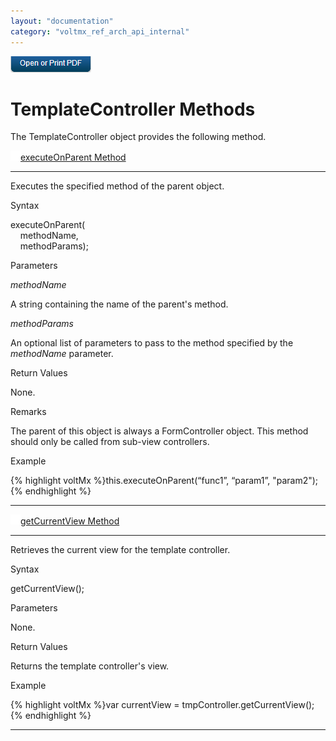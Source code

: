 ```yaml
---
layout: "documentation"
category: "voltmx_ref_arch_api_internal"
---
```

                        

[![](Resources/Images/pdf.png)](http://docs.voltmx.com/9_x_PDFs/iris/voltmx_ref_arch_ap_internali.pdf)


TemplateController Methods
==========================

The TemplateController object provides the following method.

[![Closed](../Skins/Default/Stylesheets/Images/transparent.gif)](javascript:void(0);)[executeOnParent Method](javascript:void(0);) 

* * *

Executes the specified method of the parent object.

Syntax

executeOnParent(  
    methodName,  
    methodParams);

Parameters

_methodName_

A string containing the name of the parent's method.

_methodParams_

An optional list of parameters to pass to the method specified by the _methodName_ parameter.

Return Values

None.

Remarks

The parent of this object is always a FormController object. This method should only be called from sub-view controllers.

Example

{% highlight voltMx %}this.executeOnParent(“func1”, “param1”, "param2");
{% endhighlight %}

* * *

[![Closed](../Skins/Default/Stylesheets/Images/transparent.gif)](javascript:void(0);)[getCurrentView Method](javascript:void(0);)

* * *

Retrieves the current view for the template controller.

Syntax

getCurrentView();

Parameters

None.

Return Values

Returns the template controller's view.

Example

{% highlight voltMx %}var currentView = tmpController.getCurrentView();
{% endhighlight %}

* * *
